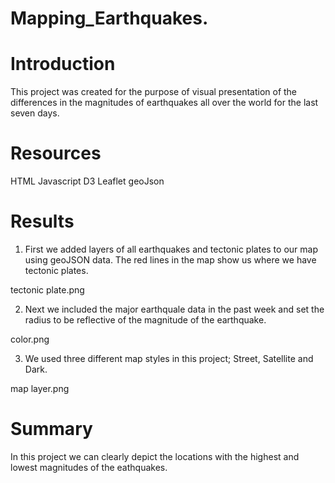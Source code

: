 # Mapping_Earthquakes.

# Introduction

This project was created for the purpose of visual presentation of  the differences in the magnitudes of earthquakes all over the world for the last seven days.

# Resources
HTML
Javascript
D3
Leaflet
geoJson

# Results
1. First we added layers of all earthquakes and tectonic plates to our map using geoJSON data. The red lines in the map show us where we have tectonic plates.

tectonic plate.png

2. Next we included the major earthquale data in the past week and set the radius to be reflective of the magnitude of the earthquake.

color.png

3. We used three different map styles in this project; Street, Satellite and Dark. 

map layer.png

# Summary

In this project we can clearly depict the locations with the highest and lowest magnitudes of the eathquakes. 